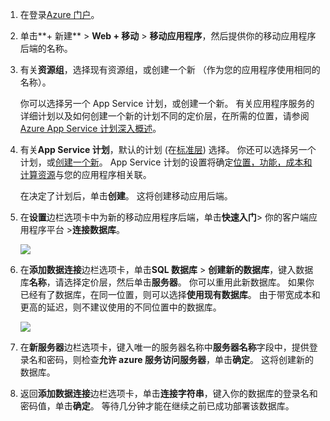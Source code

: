 1. 在登录[Azure 门户]。
2. 单击**+ 新建** > **Web + 移动** > **移动应用程序**，然后提供你的移动应用程序后端的名称。
3. 有关**资源组**，选择现有资源组，或创建一个新 （作为您的应用程序使用相同的名称）。 
   
    你可以选择另一个 App Service 计划，或创建一个新。 有关应用程序服务的详细计划以及如何创建一个新的计划不同的定价层，在所需的位置，请参阅[Azure App Service 计划深入概述](../articles/app-service/azure-web-sites-web-hosting-plans-in-depth-overview.md)。
4. 有关**App Service 计划**，默认的计划 (在[标准层](https://azure.microsoft.com/pricing/details/app-service/)) 选择。 你还可以选择另一个计划，或[创建一个新](../articles/app-service/azure-web-sites-web-hosting-plans-in-depth-overview.md#create-an-app-service-plan)。 App Service 计划的设置将确定[位置，功能，成本和计算资源](https://azure.microsoft.com/pricing/details/app-service/)与您的应用程序相关联。 
   
    在决定了计划后，单击**创建**。 这将创建移动应用后端。 
5. 在**设置**边栏选项卡中为新的移动应用程序后端，单击**快速入门**> 你的客户端应用程序平台 >**连接数据库**。 
   
    ![](./media/app-service-mobile-dotnet-backend-create-new-service/dotnet-backend-create-data-connection.png)
6. 在**添加数据连接**边栏选项卡，单击**SQL 数据库** > **创建新的数据库**，键入数据库**名称**，请选择定价层，然后单击**服务器**。  你可以重用此新数据库。 如果你已经有了数据库，在同一位置，则可以选择**使用现有数据库**。 由于带宽成本和更高的延迟，则不建议使用的不同位置中的数据库。
   
    ![](./media/app-service-mobile-dotnet-backend-create-new-service/dotnet-backend-create-db.png)
7. 在**新服务器**边栏选项卡，键入唯一的服务器名称中**服务器名称**字段中，提供登录名和密码，则检查**允许 azure 服务访问服务器**，单击**确定**。 这将创建新的数据库。
8. 返回**添加数据连接**边栏选项卡，单击**连接字符串**，键入你的数据库的登录名和密码值，单击**确定**。 等待几分钟才能在继续之前已成功部署该数据库。

<!-- URLs. -->
[Azure 门户]: https://portal.azure.com/
